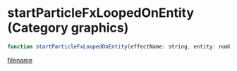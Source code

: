 # startParticleFxLoopedOnEntity (Category graphics)

```js
function startParticleFxLoopedOnEntity(effectName: string, entity: number, xOffset: number, yOffset: number, zOffset: number, xRot: number, yRot: number, zRot: number, scale: number, xAxis: boolean, yAxis: boolean, zAxis: boolean): int
```

[filename](startParticleFxLoopedOnEntity_m.md ':include')